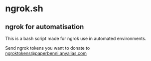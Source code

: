 # ngrok.sh

## ngrok for automatisation

This is a bash script made for ngrok use in automated environments. 

Send ngrok tokens you want to donate to ngroktokens@paperbenni.anyalias.com
